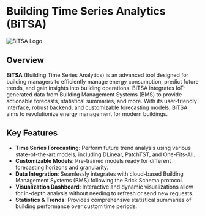 # Building Time Series Analytics (BiTSA)

![BiTSA Logo](path/to/logo.png)

## Overview

**BiTSA** (Building Time Series Analytics) is an advanced tool designed for building managers to efficiently manage energy consumption, predict future trends, and gain insights into building operations. BiTSA integrates IoT-generated data from Building Management Systems (BMS) to provide actionable forecasts, statistical summaries, and more. With its user-friendly interface, robust backend, and customizable forecasting models, BiTSA aims to revolutionize energy management for modern buildings.

## Key Features

- **Time Series Forecasting**: Perform future trend analysis using various state-of-the-art models, including DLinear, PatchTST, and One-Fits-All.
- **Customizable Models**: Pre-trained models ready for different forecasting horizons and granularity.
- **Data Integration**: Seamlessly integrates with cloud-based Building Management Systems (BMS) following the Brick Schema protocol.
- **Visualization Dashboard**: Interactive and dynamic visualizations allow for in-depth analysis without needing to refresh or send new requests.
- **Statistics & Trends**: Provides comprehensive statistical summaries of building performance over custom time periods.

